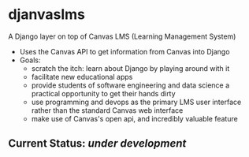 # djanvaslms

A Django layer on top of Canvas LMS (Learning Management System)
- Uses the Canvas API to get information from Canvas into Django
- Goals:
  - scratch the itch: learn about Django by playing around with it
  - facilitate new educational apps
  - provide students of software engineering and data science a
    practical opportunity to get their hands dirty
  - use programming and devops as the primary LMS user interface
    rather than the standard Canvas web interface
  - make use of Canvas's open api, and incredibly valuable feature
  
## Current Status: *under development*


